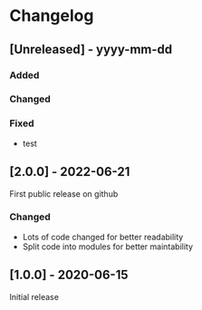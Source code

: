 # Changelog

## [Unreleased] - yyyy-mm-dd
### Added

### Changed

### Fixed


- test
## [2.0.0] - 2022-06-21

First public release on github

### Changed

- Lots of code changed for better readability
- Split code into modules for better maintability

## [1.0.0] - 2020-06-15

Initial release
